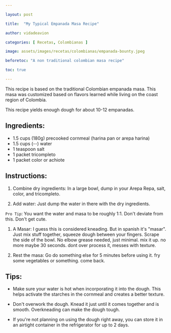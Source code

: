 ```yaml
---

layout: post

title:  "My Typical Empanada Masa Recipe"

author: vidadeavion

categories: [ Recetas, Colombianas ]

image: assets/images/recetas/colombianas/empanada-bounty.jpeg

beforetoc: "A non traditional colombian masa recipe"

toc: true

---
```


This recipe is based on the traditional Colombian empanada masa. This masa was customized based on flavors learned while living on the coast region of Colombia.

This recipe yields enough dough for about 10-12 empanadas.

## Ingredients:

* 1.5 cups (180g) precooked cornmeal (harina pan or arepa harina)
* 1.5 cups (--) water
* 1 teaspoon salt
* 1 packet tricompleto
* 1 packet color or achiote

## Instructions:

1. Combine dry ingredients: In a large bowl, dump in your Arepa Repa, salt, color, and tricompleto.

1. Add water: Just dump the water in there with the dry ingredients.

`Pro Tip`: You want the water and masa to be roughly 1:1. Don't deviate from this. Don't get cute.

1. A Masar: I guess this is considered kneading. But in spanish it's "masar". Just mix stuff together, squeeze dough between your fingers. Scrape the side of the bowl. No elbow grease needed, just minimal. mix it up. no more maybe 30 seconds. dont over process it, messes with texture.

1. Rest the masa: Go do something else for 5 minutes before using it. fry some vegetables or something. come back.

## Tips:

* Make sure your water is hot when incorporating it into the dough. This helps activate the starches in the cornmeal and creates a better texture.

* Don't overwork the dough. Knead it just until it comes together and is smooth. Overkneading can make the dough tough.

* If you're not planning on using the dough right away, you can store it in an airtight container in the refrigerator for up to 2 days.
